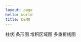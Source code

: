 ```yaml
---
layout: page
hello: world
title: DEMO
---
```


<script setup>
import { ref } from 'vue'
import BarChart from './components/Charts/BarChart.vue'
import AreaChart from './components/Charts/AreaChart.vue'
import BaseLine from './components/Charts/BaseLine.vue'
const count = ref(0)

const tab = ref(null)
</script>

<v-card variant="text" class="mr-9">
    <v-tabs v-model="tab" class="w-full" align-tabs="center">
        <v-tab :value="1"><v-icon icon="mdi-chart-bar" />柱状|条形图</v-tab>
        <v-tab :value="2"><v-icon icon="mdi-chart-areaspline-variant" />堆积区域图</v-tab>
        <v-tab :value="3"><v-icon icon="mdi-chart-areaspline" />多重折线图</v-tab>
    </v-tabs>
    <v-tabs-window v-model="tab">
        <v-tabs-window-item v-for="n in 3" :value="1">
        <v-container class="w-full">
            <BarChart />
        </v-container>
        </v-tabs-window-item>
        <v-tabs-window-item v-for="n in 3" :value="2">
        <v-container  lass="w-full">
            <AreaChart />
        </v-container>
        </v-tabs-window-item>
        <v-tabs-window-item v-for="n in 3" :value="3">
        <v-container class="w-full">
            <BaseLine />
        </v-container>
        </v-tabs-window-item>
    </v-tabs-window>
</v-card>
